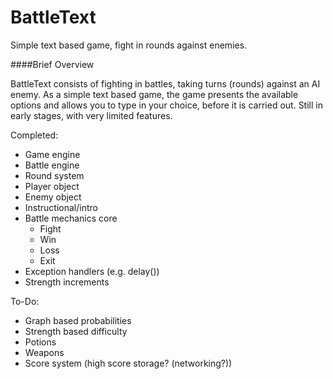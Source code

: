 # BattleText
Simple text based game, fight in rounds against enemies.

####Brief Overview

   BattleText consists of fighting in battles, taking turns (rounds) against an AI enemy. As a simple text based game, the game presents the available options and allows you to type in your choice, before it is carried out. Still in early stages, with very limited features.

Completed:
  - Game engine
  - Battle engine
  - Round system
  - Player object
  - Enemy object
  - Instructional/intro
  - Battle mechanics core
    - Fight
    - Win
    - Loss
    - Exit
  - Exception handlers (e.g. delay())
  - Strength increments
  
  
To-Do:
  - Graph based probabilities
  - Strength based difficulty
  - Potions
  - Weapons
  - Score system (high score storage? (networking?))